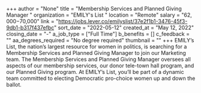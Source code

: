 +++
author = "None"
title = "Membership Services and Planned Giving Manager "
organization = "EMILY's List "
location = "Remote"
salary = "$62,000-$70,000"
link = "https://jobs.lever.co/emilyslist/37e2f1b1-3476-45f3-9db1-b317f437efbc"
sort_date = "2022-05-12"
created_at = "May 12, 2022"
closing_date = "-"
a_job_type = ["Full Time"]
b_benefits = []
c_feedback = ""
aa_degrees_required = "No degree required"
thumbnail = ""
+++
EMILY’s List, the nation’s largest resource for women in politics, is searching for a
Membership Services and Planned Giving Manager to join our Marketing team. The Membership Services and Planned Giving Manager oversees all aspects of our
membership services, our donor tele-town hall program, and our Planned Giving
program. At EMILY’s List, you’ll be part of a dynamic team committed to electing Democratic pro-choice women up and down the ballot. 